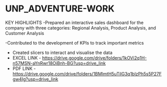 # UNP_ADVENTURE-WORK
KEY HIGHLIGHTS
-Prepared an interactive sales dashboard for the company with three categories: Regional Analysis, Product Analysis, and Customer Analysis

-Contributed to the development of KPIs to track important metrics

- Created slicers to interact and visualise the data
- EXCEL LINK -  https://drive.google.com/drive/folders/1kOVi2q1H-n57MSN-aYnRwr18OiBnh-BG?usp=drive_link
- PDF LINK -https://drive.google.com/drive/folders/1BMlmtH5uTilG3q1blzPh5s5P27Fgw4Ig?usp=drive_link
